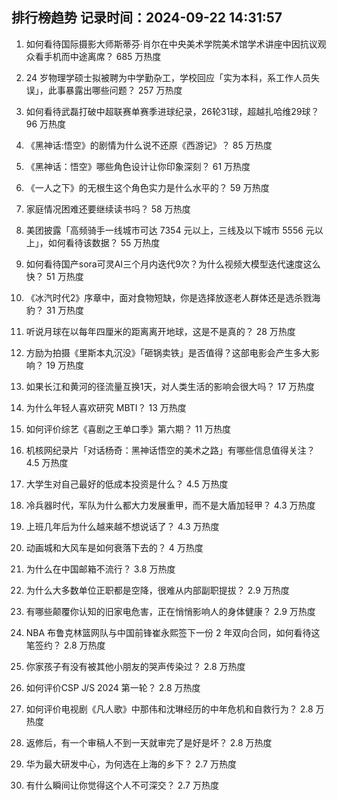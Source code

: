
## 排行榜趋势 记录时间：2024-09-22 14:31:57
  
  1. 如何看待国际摄影大师斯蒂芬·肖尔在中央美术学院美术馆学术讲座中因抗议观众看手机而中途离席？ 685 万热度
    
  2. 24 岁物理学硕士拟被聘为中学勤杂工，学校回应「实为本科，系工作人员失误」，此事暴露出哪些问题？ 257 万热度
    
  3. 如何看待武磊打破中超联赛单赛季进球纪录，26轮31球，超越扎哈维29球？ 96 万热度
    
  4. 《黑神话:悟空》的剧情为什么说不还原《西游记》？ 85 万热度
    
  5. 《黑神话：悟空》哪些角色设计让你印象深刻？ 61 万热度
    
  6. 《一人之下》的无根生这个角色实力是什么水平的？ 59 万热度
    
  7. 家庭情况困难还要继续读书吗？ 58 万热度
    
  8. 美团披露「高频骑手一线城市可达 7354 元以上，三线及以下城市 5556 元以上」，如何看待该数据？ 55 万热度
    
  9. 如何看待国产sora可灵AI三个月内迭代9次？为什么视频大模型迭代速度这么快？ 51 万热度
    
  10. 《冰汽时代2》序章中，面对食物短缺，你是选择放逐老人群体还是选杀戮海豹？ 31 万热度
    
  11. 听说月球在以每年四厘米的距离离开地球，这是不是真的？ 28 万热度
    
  12. 方励为拍摄《里斯本丸沉没》「砸锅卖铁」是否值得？这部电影会产生多大影响？ 19 万热度
    
  13. 如果长江和黄河的径流量互换1天，对人类生活的影响会很大吗？ 17 万热度
    
  14. 为什么年轻人喜欢研究 MBTI？ 13 万热度
    
  15. 如何评价综艺《喜剧之王单口季》第六期？ 11 万热度
    
  16. 机核网纪录片「对话杨奇：黑神话悟空的美术之路」有哪些信息值得关注？ 4.5 万热度
    
  17. 大学生对自己最好的低成本投资是什么？ 4.5 万热度
    
  18. 冷兵器时代，军队为什么都大力发展重甲，而不是大盾加轻甲？ 4.3 万热度
    
  19. 上班几年后为什么越来越不想说话了？ 4.3 万热度
    
  20. 动画城和大风车是如何衰落下去的？ 4 万热度
    
  21. 为什么在中国邮箱不流行？ 3.8 万热度
    
  22. 为什么大多数单位正职都是空降，很难从内部副职提拔？ 2.9 万热度
    
  23. 有哪些颠覆你认知的旧家电危害，正在悄悄影响人的身体健康？ 2.9 万热度
    
  24. NBA 布鲁克林篮网队与中国前锋崔永熙签下一份 2 年双向合同，如何看待这笔签约？ 2.8 万热度
    
  25. 你家孩子有没有被其他小朋友的哭声传染过？ 2.8 万热度
    
  26. 如何评价CSP J/S 2024 第一轮？ 2.8 万热度
    
  27. 如何评价电视剧《凡人歌》中那伟和沈琳经历的中年危机和自救行为？ 2.8 万热度
    
  28. 返修后，有一个审稿人不到一天就审完了是好是坏？ 2.8 万热度
    
  29. 华为最大研发中心，为何选在上海的乡下？ 2.7 万热度
    
  30. 有什么瞬间让你觉得这个人不可深交？ 2.7 万热度
    